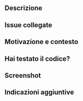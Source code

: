 ## Descrizione

<!-- Una chiara e dettagliata descrizione della funzionalità aggiunta o del problema risolto. -->

## Issue collegate

<!-- Eventualmente la lista delle issue collegate. -->

## Motivazione e contesto

<!-- Motivazione per la quale è stata creata questa PR -->

## Hai testato il codice?

<!-- Se no, testalo! Altrimenti scrivi solo "Sì" -->

## Screenshot

<!-- Se possibile, mostra gli screenshot della modifica. -->

## Indicazioni aggiuntive

<!-- Se hai qualcosa da aggiungere, scrivilo qui. -->
